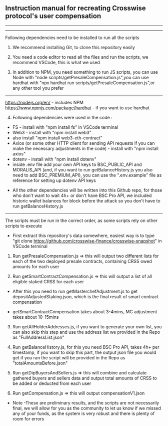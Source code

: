 Instruction manual for recreating Crosswise protocol's user compensation
-----------------------------------
------------------
------

Following dependencies need to be installed to run all the scripts
1. We recommend installing Git, to clone this repository easily
2. You need a code editor to read all the files and run the scripts, we recommend VSCode, this is what we used

3. In addition to NPM, you need something to run JS scripts,  you can use Node with "node scripts/getPresaleCompensation.js",you can use hardhat with "npx hardhat run scripts/getPresaleCompensation.js",or any other tool you prefer
----------------------------------
https://nodejs.org/en/ - includes NPM
https://www.npmjs.com/package/hardhat - if you want to use hardhat

4. Following dependencies were used in the code : 
- FS - install with "npm install fs" in VSCode terminal 
- Web3 - install with "npm install web3"
- also install "npm install web3-eth-contract"
- Axios (or some other HTTP client for sending API requests if you can make the necessary adjustments in the code) - install with "npm install axios"
- dotenv - install with "npm install dotenv"
- inside .env file add your own API keys to BSC_PUBLIC_API and MORALIS_API (and, if you want to run getBalanceHistory.js you also need to add BSC_PREMIUM_API), you can use    the       ".env.example" file as reference for setting up dotenv API keys

* All the other dependencies will be written into this Github repo, for those who don't want to wait 4h+ or don't have BSC Pro API, we included historic wallet balances for block before the attack so you don't have to run getBalanceHistory.js 
-----------------------------------
The scripts must be run in the correct order, as some scripts rely on other scripts to execute
* First extract this repository's data somewhere, easiest way is to type "git clone https://github.com/crosswise-finance/crosswise-snapshot" in VSCode terminal 

1. Run getPresaleCompensation.js => this will output two different lists for each of the two deployed presale contracts, containing CRSS owed amounts for each user

2. Run getSmartContractCompensation.js => this will output a list of all eligible staked CRSS for each user
- After this you need to run getMasterchefAdjustment.js to get depositAdjustedStaking.json, which is the final result of smart contract compensation
* getSmartContractCompensation takes about 3-4mins, MC adjustment takes about 10-15mins

3. Run getAllHolderAddresses.js, if you want to generate your own list, you can also skip this step and use the address list we provided in the Repo as "FullAddressList.json"

4. Run getBalanceHistory.js, for this you need BSC Pro API, takes 4h+ per timestamp, if you want to skip this part, the output json file you would get if you ran the script will be provided in the Repo as "totalAmountsBefore.json"

5. Run getDipBuyersAndSellers.js => this will combine and calculate gathered buyers and sellers data and output total amounts of CRSS to be added or deducted from each user

6. Run getCompensation.js => this will output compensationV1.json

* Note
-These are preliminary results, and the scripts are not necessarily final, we will allow for you as the community to let us know if we missed any of your funds, as the system is very robust and there is plenty of room for errors